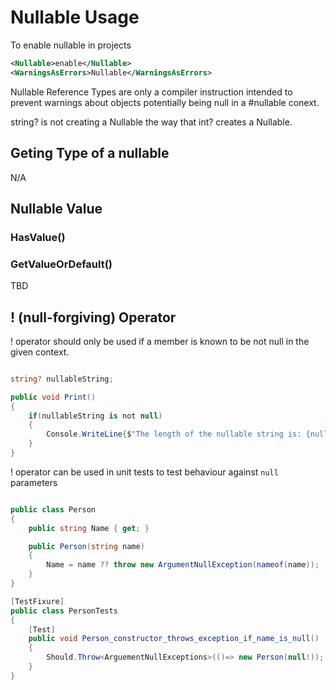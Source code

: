 # Nullable Usage

To enable nullable in projects

```xml
<Nullable>enable</Nullable>
<WarningsAsErrors>Nullable</WarningsAsErrors>
```

Nullable Reference Types are only a compiler instruction intended to prevent warnings about objects potentially being null in a #nullable conext.

string? is not creating a Nullable<string> the way that int? creates a Nullable<int>. 

## Geting Type of a nullable

N/A

## Nullable Value

### HasValue()

### GetValueOrDefault()

TBD

## ! (null-forgiving) Operator

! operator should only be used if a member is known to be not null in the given
context.

```csharp

string? nullableString;

public void Print()
{
    if(nullableString is not null)
    {
        Console.WriteLine{$"The length of the nullable string is: {nullableString!}"}
    }
}

```

! operator can be used in unit tests to test behaviour against `null` parameters

```csharp

public class Person
{
    public string Name { get; }

    public Person(string name)
    {
        Name = name ?? throw new ArgumentNullException(nameof(name));
    }
}

[TestFixure]
public class PersonTests
{
    [Test]
    public void Person_constructor_throws_exception_if_name_is_null()
    {
        Should.Throw<ArguementNullExceptions>(()=> new Person(null!));
    }
}

```


